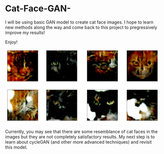 # Cat-Face-GAN-

I will be using basic GAN model to create cat face images. I hope to learn new methods along the way and come back to this project to pregressively improve my results!

Enjoy!


![CAT_FACE](https://github.com/anthonydwan/Cat-Face-GAN-/blob/master/Cat%20faces.png)

Currently, you may see that there are some resemblance of cat faces in the images but they are not completely satisfactory results. My next step is to learn about cycleGAN (and other more advanced techniques) and revisit this model.
